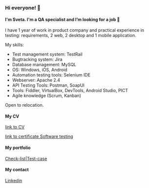 ### Hi everyone! 👋

#### I'm Sveta. I'm a QA specialist and I’m looking for a job 🔭
I have 1 year of work in product company and practical experience in testing: requirements, 2 web, 2 desktop and 1 mobile application.

My skills:
- Test management system: TestRail
- Bugtracking system: Jira 
- Database management: MySQL
- OS: Windows, iOS, Android
- Automation testing tools: Selenium IDE
- Webserver: Apache 2.4 
- API Testing Tools: Postman, SoapUI 
- Tools: Fiddler, VirtualBox, DevTools, Android Studio, PICT 
- Agile knowledge (Scrum, Kanban)

Open to relocation.

#### My CV
[link to CV](https://drive.google.com/file/d/19MMVXwQch7aHm2JzPOZ4MRXesj13ZrvK/view?usp=sharing)

[link to certificate Software testing](https://drive.google.com/file/d/1EQPB0amDvGosuUdcGcr-dsIgYNBi5Yzg/view?usp=sharing) 

#### My portfolio
[Check-list|Test-case](https://docs.google.com/spreadsheets/d/1_4P6EVEy7db3zzG85ND5iqamJI0YIuTlOkJZXr5Y72U/edit?usp=sharing)

#### My contact
[Linkedin](https://www.linkedin.com/in/platonsv/) 

<!--
**Platonsv/platonsv** is a ✨ _special_ ✨ repository because its `README.md` (this file) appears on your GitHub profile.

Here are some ideas to get you started:

- 🔭 I’m currently working on ...
- 🌱 I’m currently learning ...
- 👯 I’m looking to collaborate on ...
- 🤔 I’m looking for help with ...
- 💬 Ask me about ...
- 📫 How to reach me: ...
- 😄 Pronouns: ...
- ⚡ Fun fact: ...
-->
